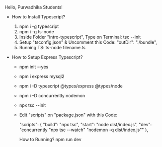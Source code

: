 Hello, Purwadhika Students!

+ How to Install Typescript?

    1. npm i -g typescript
    2. npm i -g ts-node
    3. Inside Folder "intro-typescript", Type on Terminal: tsc --init
    4. Setup "tsconfig.json" & Uncomment this Code: "outDir": "./bundle", 
    5. Running TS: ts-node filename.ts

+ How to Setup Express Typescript?
    -   npm init --yes
    -   npm i express mysql2
    -   npm i -D typescript @types/express @types/node
    -   npm i -D concurrently nodemon
    -   npx tsc --init
    -   Edit "scripts" on "package.json" with this Code:
        
        "scripts": {
            "build": "npx tsc",
            "start": "node dist/index.js",
            "dev": "concurrently \"npx tsc --watch\" \"nodemon -q dist/index.js\""
        },

        How to Running? npm run dev